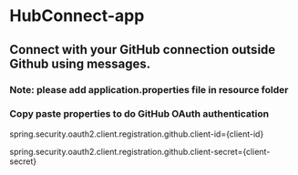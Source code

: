 # HubConnect-app
## Connect with your GitHub connection outside Github using messages.
### Note: please add application.properties file in resource folder

### Copy paste properties to do GitHub OAuth authentication
<p>spring.security.oauth2.client.registration.github.client-id={client-id}</p>
<p>spring.security.oauth2.client.registration.github.client-secret={client-secret}</p>

